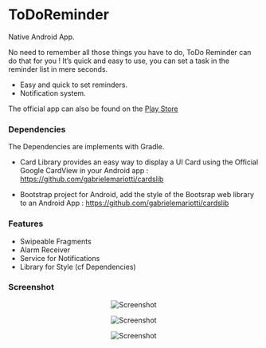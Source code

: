 # ToDoReminder
Native Android App.

No need to remember all those things you have to do, ToDo Reminder can do that for you ! 
It’s quick and easy to use, you can set a task in the reminder list in mere seconds.
- Easy and quick to set reminders.
- Notification system.

The official app can also be found on the [Play Store](https://play.google.com/store/apps/details?id=com.Ms.ToDoReminder)

### Dependencies

The Dependencies are implements with Gradle.

* Card Library provides an easy way to display a UI Card using the Official Google CardView in your Android app :
https://github.com/gabrielemariotti/cardslib

* Bootstrap project for Android, add the style of the Bootsrap web library to an Android App :
https://github.com/gabrielemariotti/cardslib

### Features

* Swipeable Fragments 
* Alarm Receiver
* Service for Notifications
* Library for Style (cf Dependencies)

### Screenshot

<p align="center">
  <img src="https://lh6.ggpht.com/oAja_Ag5ynOQzUNeH23X4G7s3Hqmcw6hgTSK1cxBfUreeLOPKjyz840BM_FZoePgDWo=h900" alt="Screenshot"/>
</p>
<p align="center">
  <img src="https://lh4.ggpht.com/X9e7Q_-xZyFKI4tY1hbnBHTZm5pXQiw7PH0omGPk278-R1Wb5pb0SvmF96fTk5ke5hk=h900" alt="Screenshot"/>
</p>
<p align="center">
  <img src="https://lh4.ggpht.com/w0DRfbfVha3CdDboWYWzul1Z4acS8dDxxHksyZs_INOjC5-8i0y50fdve41c-l0pubFg=h900" alt="Screenshot"/>
</p>
